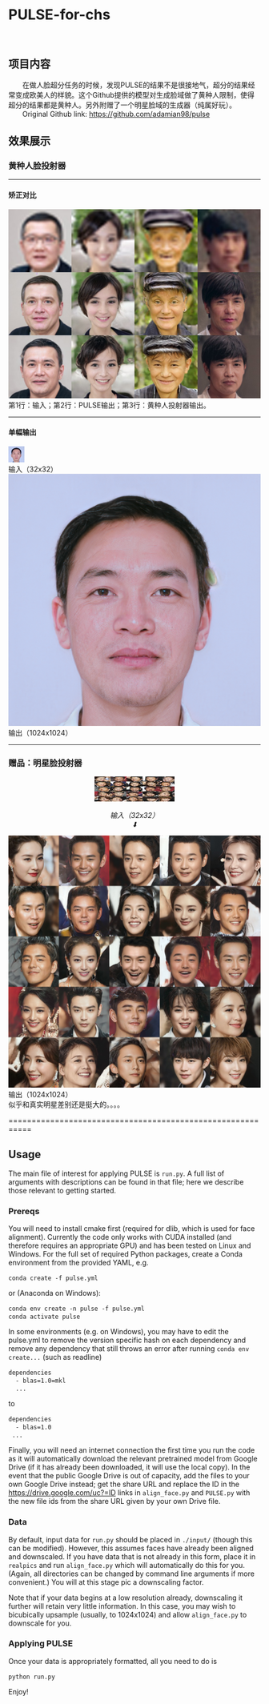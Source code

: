 # PULSE-for-chs
<br />

## 项目内容 
&emsp;&emsp;在做人脸超分任务的时候，发现PULSE的结果不是很接地气，超分的结果经常变成欧美人的样貌。这个Github提供的模型对生成脸域做了黄种人限制，使得超分的结果都是黄种人。另外附赠了一个明星脸域的生成器（纯属好玩）。<br />
&emsp;&emsp;Original Github link: https://github.com/adamian98/pulse
<br />

## 效果展示 

### 黄种人脸投射器

---

#### 矫正对比
![Image text](./readme_resources/race_yellow.jpg)<br />
第1行：输入；第2行：PULSE输出；第3行：黄种人投射器输出。<br />

---

#### 单幅输出
![Image text](./readme_resources/single_input.png)<br />
输入（32x32）<br />
![Image text](./readme_resources/single_output.png)<br />
输出（1024x1024）<br />

---

### 赠品：明星脸投射器
<p align="center">
	<img src="./readme_resources/star_input.jpg" alt="Sample"  width="160" height="50">
	<p align="center">
		<em>输入（32x32）<br />⬇</em>
	</p>
</p>

![Image text](./readme_resources/star_output.jpg)<br />
输出（1024x1024）<br />
似乎和真实明星差别还是挺大的。。。。

===========================================================
## Usage

The main file of interest for applying PULSE is `run.py`. A full list of arguments with descriptions can be found in that file; here we describe those relevant to getting started.

### Prereqs

You will need to install cmake first (required for dlib, which is used for face alignment). Currently the code only works with CUDA installed (and therefore requires an appropriate GPU) and has been tested on Linux and Windows. For the full set of required Python packages, create a Conda environment from the provided YAML, e.g.

```
conda create -f pulse.yml 
```
or (Anaconda on Windows):
```
conda env create -n pulse -f pulse.yml
conda activate pulse
```

In some environments (e.g. on Windows), you may have to edit the pulse.yml to remove the version specific hash on each dependency and remove any dependency that still throws an error after running ```conda env create...``` (such as readline)
```
dependencies
  - blas=1.0=mkl
  ...
```
to
```
dependencies
  - blas=1.0
 ...
```

Finally, you will need an internet connection the first time you run the code as it will automatically download the relevant pretrained model from Google Drive (if it has already been downloaded, it will use the local copy). In the event that the public Google Drive is out of capacity, add the files to your own Google Drive instead; get the share URL and replace the ID in the https://drive.google.com/uc?=ID links in ```align_face.py``` and ```PULSE.py``` with the new file ids from the share URL given by your own Drive file.
 

### Data

By default, input data for `run.py` should be placed in `./input/` (though this can be modified). However, this assumes faces have already been aligned and downscaled. If you have data that is not already in this form, place it in `realpics` and run `align_face.py` which will automatically do this for you. (Again, all directories can be changed by command line arguments if more convenient.) You will at this stage pic a downscaling factor. 

Note that if your data begins at a low resolution already, downscaling it further will retain very little information. In this case, you may wish to bicubically upsample (usually, to 1024x1024) and allow `align_face.py` to downscale for you.  

### Applying PULSE
Once your data is appropriately formatted, all you need to do is
```
python run.py
```
Enjoy!
